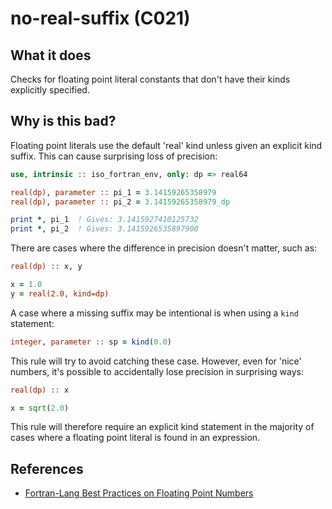 # no-real-suffix (C021)
## What it does
Checks for floating point literal constants that don't have their kinds
explicitly specified.

## Why is this bad?
Floating point literals use the default 'real' kind unless given an explicit
kind suffix. This can cause surprising loss of precision:

```f90
use, intrinsic :: iso_fortran_env, only: dp => real64

real(dp), parameter :: pi_1 = 3.14159265358979
real(dp), parameter :: pi_2 = 3.14159265358979_dp

print *, pi_1  ! Gives: 3.1415927410125732
print *, pi_2  ! Gives: 3.1415926535897900
```

There are cases where the difference in precision doesn't matter, such
as:

```f90
real(dp) :: x, y

x = 1.0
y = real(2.0, kind=dp)
```

A case where a missing suffix may be intentional is when using a `kind`
statement:

```f90
integer, parameter :: sp = kind(0.0)
```

This rule will try to avoid catching these case. However, even for 'nice'
numbers, it's possible to accidentally lose precision in surprising ways:

```f90
real(dp) :: x

x = sqrt(2.0)
```

This rule will therefore require an explicit kind statement in the majority
of cases where a floating point literal is found in an expression.

## References
- [Fortran-Lang Best Practices on Floating Point Numbers](https://fortran-lang.org/en/learn/best_practices/floating_point/)